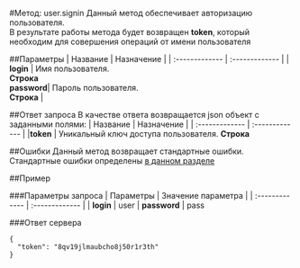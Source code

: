 #Метод: user.signin <a name="user.signin"/>
Данный метод обеспечивает авторизацию пользователя.  
В результате работы метода будет возвращен **token**, который необходим для совершения операций от имени пользователя

##Параметры
| Название     | Назначение     |
| :------------- | :------------- |
| **login**      | Имя пользователя.  <br>**Строка**       
**password**| Пароль пользователя. <br>**Строка** |

##Ответ запроса
В качестве ответа возвращается json объект с заданными полями:
| Название        | Назначение     |
| :------------- | :------------- |
|**token**           | Уникальный ключ доступа пользователя. **Строка**


##Ошибки
Данный метод возвращает стандартные ошибки.  
Стандартные ошибки определены [в данном разделе](#errors)

##Пример

###Параметры запроса
| Параметры | Значение параметра     |
| :------------- | :------------- |
| **login**       | user       |
**password** | pass

###Ответ сервера

```
{
  "token": "8qv19jlmaubcho8j50r1r3th"
}
```
